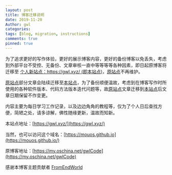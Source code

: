 ```yaml
---
layout: post
title: 博客迁移说明
date: 2019-11-20
Author: gwl
categories: 
tags: [blog, migration, instructions]
comments: true
pinned: true
---
```


为了追求更好的写作体验，更好的展示博客内容，更好的备份博客以免丢失，考虑到外部平台不受控、无备份、文章审核一直中等等等等各种因素，即日起原博客将迁移至 [个人新站点：https://gwl.xyz/ (即本站点)](https://gwl.xyz/)，[原站点](https://my.oschina.net/gwlCode)不再维护。

[原站点](https://my.oschina.net/gwlCode)部分文章会陆续迁移至[本站点](http://gwl.xyz/)，为了备份顺便温故，考虑到在博客写作时所使用的各种软件版本、代码方法版本迭代问题等，故[原站点](https://my.oschina.net/gwlCode)文章迁移到[本站点](http://gwl.xyz/)后文章日期保留不作变更。

内容主要为每日学习工作记录，以及边边角角的教程等，仅为了个人日后查找方便，简陋之处，请多谅解，佛性随缘更新，温故而知新。

本站点地址：[https://gwl.xyz/](https://gwl.xyz/)

当然，也可以访问这个域名：[https://mouos.github.io](https://mouos.github.io/)

原博客地址：[https://my.oschina.net/gwlCode](https://my.oschina.net/gwlCode)

感谢本博客主题贡献者 [FromEndWorld](https://github.com/FromEndWorld/LOFFER)
